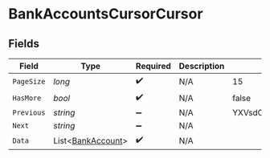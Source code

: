 # BankAccountsCursorCursor


## Fields

| Field                                                       | Type                                                        | Required                                                    | Description                                                 | Example                                                     |
| ----------------------------------------------------------- | ----------------------------------------------------------- | ----------------------------------------------------------- | ----------------------------------------------------------- | ----------------------------------------------------------- |
| `PageSize`                                                  | *long*                                                      | :heavy_check_mark:                                          | N/A                                                         | 15                                                          |
| `HasMore`                                                   | *bool*                                                      | :heavy_check_mark:                                          | N/A                                                         | false                                                       |
| `Previous`                                                  | *string*                                                    | :heavy_minus_sign:                                          | N/A                                                         | YXVsdCBhbmQgYSBtYXhpbXVtIG1heF9yZXN1bHRzLol=                |
| `Next`                                                      | *string*                                                    | :heavy_minus_sign:                                          | N/A                                                         |                                                             |
| `Data`                                                      | List<[BankAccount](../../Models/Components/BankAccount.md)> | :heavy_check_mark:                                          | N/A                                                         |                                                             |
